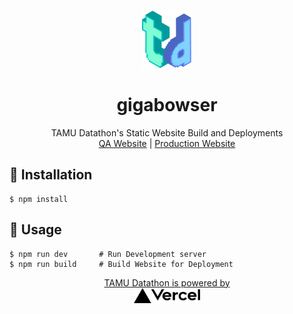 <p align="center">
  <a href="https://tamudatathon.com/" target="_blank">
    <img src="/static/img/logos/main.png" width="80" alt="TAMU Datathon" />
  </a>
</p>

<h1 align="center">
    gigabowser
</h1>

<p align="center">
    TAMU Datathon's Static Website Build and Deployments
    <br />
    <a href="https://gigabowser.now.sh" target="_blank">QA Website</a>
    |
    <a href="https://tamudatathon.com" target="_blank">Production Website</a>
</p>

## :wrench: Installation
```
$ npm install
```

## :racehorse: Usage
```
$ npm run dev       # Run Development server
$ npm run build     # Build Website for Deployment
```


<p align="center">
  <a href="https://vercel.com?utm_source=tamu-datathon&utm_campaign=oss">
    TAMU Datathon is powered by </br><img src="/static/img/sponsors/vercel_dark.svg" height="24px" alt="Vercel" />
  </a>
</p>